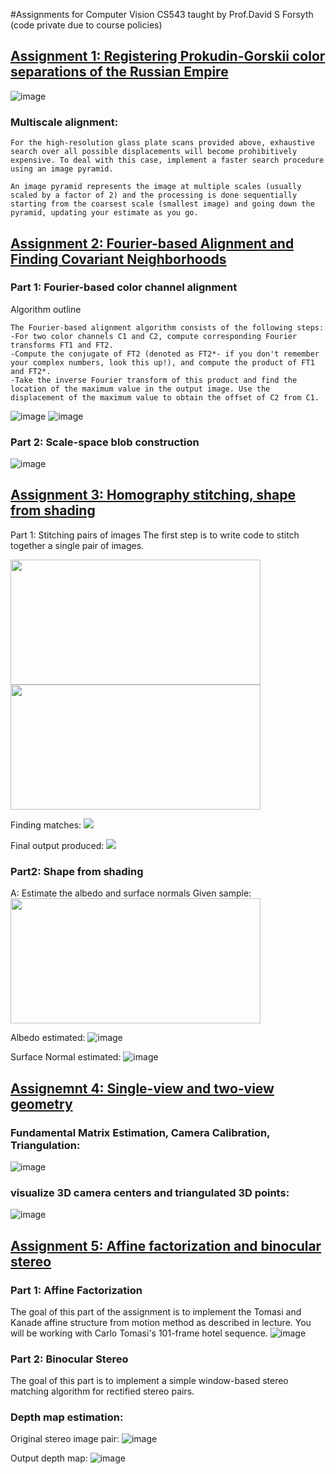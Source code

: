 #Assignments for Computer Vision CS543 taught by Prof.David S Forsyth (code private due to course policies)
## [Assignment 1: Registering Prokudin-Gorskii color separations of the Russian Empire](https://github.com/karanpandyaa/Computer-Vision-CS543-FA-23/blob/main/A1.pdf)
![image](https://github.com/karanpandyaa/Computer-Vision-CS543-FA-23/assets/50593664/d1805fd4-8565-4f4a-9a8a-52fdc6ed8402)

### Multiscale alignment:
```
For the high-resolution glass plate scans provided above, exhaustive search over all possible displacements will become prohibitively expensive. To deal with this case, implement a faster search procedure using an image pyramid.

An image pyramid represents the image at multiple scales (usually scaled by a factor of 2) and the processing is done sequentially starting from the coarsest scale (smallest image) and going down the pyramid, updating your estimate as you go.
```


## [Assignment 2: Fourier-based Alignment and Finding Covariant Neighborhoods](https://github.com/karanpandyaa/Computer-Vision-CS543-FA-23/blob/main/A2.pdf)

### Part 1: Fourier-based color channel alignment
Algorithm outline
```
The Fourier-based alignment algorithm consists of the following steps:
-For two color channels C1 and C2, compute corresponding Fourier transforms FT1 and FT2.
-Compute the conjugate of FT2 (denoted as FT2*- if you don't remember your complex numbers, look this up!), and compute the product of FT1 and FT2*.
-Take the inverse Fourier transform of this product and find the location of the maximum value in the output image. Use the displacement of the maximum value to obtain the offset of C2 from C1.
```
![image](https://github.com/karanpandyaa/Computer-Vision-CS543-FA-23/assets/50593664/e99b92a5-8980-47fc-832b-cc633f9a385e)
![image](https://github.com/karanpandyaa/Computer-Vision-CS543-FA-23/assets/50593664/f1a49e6e-a3c5-4762-86be-4432442bbc0f)

### Part 2: Scale-space blob construction

![image](https://github.com/karanpandyaa/Computer-Vision-CS543-FA-23/assets/50593664/befa1110-2d75-41ec-b37d-b40cdf834280)



## [Assignment 3: Homography stitching, shape from shading](https://github.com/karanpandyaa/Computer-Vision-CS543-FA-23/blob/main/A3.pdf)
Part 1: Stitching pairs of images
The first step is to write code to stitch together a single pair of images.

<img src="https://github.com/karanpandyaa/Computer-Vision-CS543-FA-23/assets/50593664/df43d63a-2352-4a54-9918-e1b77c752669" width="400" height="200">

<img src="https://github.com/karanpandyaa/Computer-Vision-CS543-FA-23/assets/50593664/e136e9c4-7932-4992-8573-f24d28339cf0)" width="400" height="200">

Finding matches:
<img src="https://github.com/karanpandyaa/Computer-Vision-CS543-FA-23/assets/50593664/3e518093-116d-4977-be14-c752723936c0">

Final output produced:
<img src="https://github.com/karanpandyaa/Computer-Vision-CS543-FA-23/assets/50593664/dea0ea70-c4cb-4aee-9b20-69d07056cdf1">

### Part2: Shape from shading
A: Estimate the albedo and surface normals
Given sample:
<img src="https://github.com/karanpandyaa/Computer-Vision-CS543-FA-23/assets/50593664/ec3065e9-26bd-4c60-bcc1-549721eaf78d" width="400" height="200">

Albedo estimated:
![image](https://github.com/karanpandyaa/Computer-Vision-CS543-FA-23/assets/50593664/63e29995-f83e-4354-9687-7e1dab39bda4)

Surface Normal estimated:
![image](https://github.com/karanpandyaa/Computer-Vision-CS543-FA-23/assets/50593664/22a48436-4350-447d-ad18-108bbf906f59)


## [Assignemnt 4: Single-view and two-view geometry](https://github.com/karanpandyaa/Computer-Vision-CS543-FA-23/blob/main/A4.pdf)

### Fundamental Matrix Estimation, Camera Calibration, Triangulation:
![image](https://github.com/karanpandyaa/Computer-Vision-CS543-FA-23/assets/50593664/c1f86379-0840-4cd7-aa39-31a13ec32cb9)

### visualize 3D camera centers and triangulated 3D points:
![image](https://github.com/karanpandyaa/Computer-Vision-CS543-FA-23/assets/50593664/6b114897-00ef-4643-9cfb-784b964b6a70)


## [Assignment 5: Affine factorization and binocular stereo](https://github.com/karanpandyaa/Computer-Vision-CS543-FA-23/blob/main/A5.pdf)
### Part 1: Affine Factorization
The goal of this part of the assignment is to implement the Tomasi and Kanade affine structure from motion method as described in lecture. You will be working with Carlo Tomasi's 101-frame hotel sequence.
![image](https://github.com/karanpandyaa/Computer-Vision-CS543-FA-23/assets/50593664/3ebb6af9-a6b9-4a82-896b-4884026f639b)

### Part 2: Binocular Stereo
The goal of this part is to implement a simple window-based stereo matching algorithm for rectified stereo pairs.

### Depth map estimation:
Original stereo image pair:
![image](https://github.com/karanpandyaa/Computer-Vision-CS543-FA-23/assets/50593664/51a6533c-0b62-4aa7-9455-080c0b8c777a)

Output depth map:
![image](https://github.com/karanpandyaa/Computer-Vision-CS543-FA-23/assets/50593664/ea9e01cb-8beb-4277-b003-66da9338f18a)


